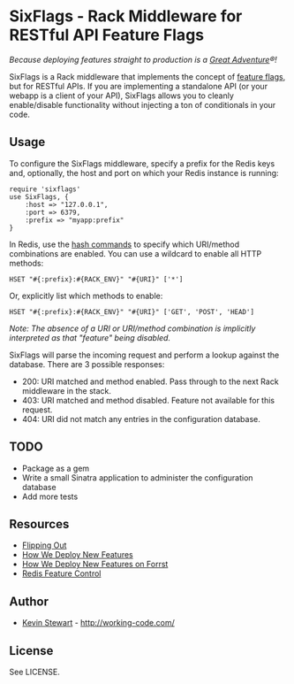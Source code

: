 # SixFlags - Rack Middleware for RESTful API Feature Flags

*Because deploying features straight to production is a [Great Adventure](http://www.sixflags.com/greatAdventure/index.aspx)&#174;!*

SixFlags is a Rack middleware that implements the concept of [feature flags](http://code.flickr.com/blog/2009/12/02/flipping-out/), but for RESTful APIs. If you are implementing a standalone API (or your webapp is a client of your API), SixFlags allows you to cleanly enable/disable functionality without injecting a ton of conditionals in your code. 

## Usage

To configure the SixFlags middleware, specify a prefix for the Redis keys and, optionally, the host and port on which your Redis instance is running:

    require 'sixflags'
	use SixFlags, { 
		:host => "127.0.0.1", 
		:port => 6379, 
		:prefix => "myapp:prefix"
	}
    
In Redis, use the [hash commands](http://code.google.com/p/redis/wiki/HsetCommand) to specify which URI/method combinations are enabled. You can use a wildcard to enable all HTTP methods:

	HSET "#{:prefix}:#{RACK_ENV}" "#{URI}" ['*']
	
Or, explicitly list which methods to enable:

	HSET "#{:prefix}:#{RACK_ENV}" "#{URI}" ['GET', 'POST', 'HEAD']
    
*Note: The absence of a URI or URI/method combination is implicitly interpreted as that "feature" being disabled.*

SixFlags will parse the incoming request and perform a lookup against the database. There are 3 possible responses:

* 200: URI matched and method enabled. Pass through to the next Rack middleware in the stack.
* 403: URI matched and method disabled. Feature not available for this request.
* 404: URI did not match any entries in the configuration database.

## TODO

* Package as a gem
* Write a small Sinatra application to administer the configuration database
* Add more tests

## Resources

* [Flipping Out](http://code.flickr.com/blog/2009/12/02/flipping-out/)
* [How We Deploy New Features](http://github.com/blog/677-how-we-deploy-new-features)
* [How We Deploy New Features on Forrst](http://blog.forrst.com/post/782356699/how-we-deploy-new-features-on-forrst)
* [Redis Feature Control](http://github.com/bvandenbos/redis_feature_control)

## Author

* [Kevin Stewart](mailto:kevin@working-code.com) - <http://working-code.com/>

## License

See LICENSE.
